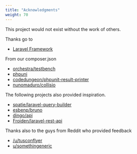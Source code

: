 ```yaml
---
title: "Acknowledgments"
weight: 70
---
```


This project would not exist without the work of others.

Thanks go to

- [Laravel Framework](<https://laravel.com/>)

From our composer.json

- [orchestra/testbench](<https://github.com/orchestral/testbench/>)
- [phpuni](<https://phpunit.de/>)
- [codedungeon/phpunit-result-printer](<https://github.com/mikeerickson/phpunit-pretty-result-printer>)
- [nunomaduro/collisio](<https://github.com/nunomaduro/collision>)

The following projects also provided inspiration.

- [spatie/laravel-query-builder](<https://github.com/spatie/laravel-query-builder>)
- [esbenp/bruno](<https://github.com/esbenp/bruno>)
- [dingo/api](<https://github.com/dingo/api>)
- [Froiden/laravel-rest-api](<https://github.com/Froiden/laravel-rest-api>)


Thanks also to the guys from Reddit who provided feedback

- [/u/tusconflyer](<https://www.reddit.com/user/tucsonflyer>)
- [u/somethingeneric](<https://www.reddit.com/user/somethingeneric>)
